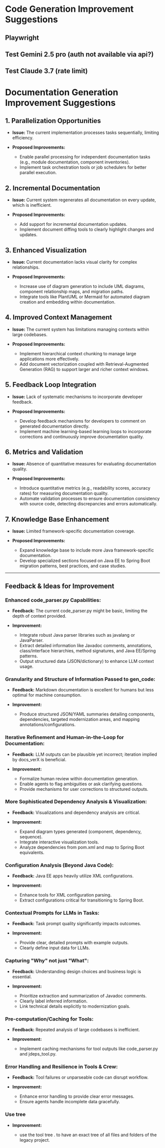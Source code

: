 # Code Generation Improvement Suggestions

## Playwright 

## Test Gemini 2.5 pro (auth not available via api?)

## Test Claude 3.7 (rate limit)

# Documentation Generation Improvement Suggestions

## 1. Parallelization Opportunities

* **Issue:** The current implementation processes tasks sequentially, limiting efficiency.
* **Proposed Improvements:**

  * Enable parallel processing for independent documentation tasks (e.g., module documentation, component inventories).
  * Implement task orchestration tools or job schedulers for better parallel execution.

## 2. Incremental Documentation

* **Issue:** Current system regenerates all documentation on every update, which is inefficient.
* **Proposed Improvements:**

  * Add support for incremental documentation updates.
  * Implement document diffing tools to clearly highlight changes and updates.

## 3. Enhanced Visualization

* **Issue:** Current documentation lacks visual clarity for complex relationships.
* **Proposed Improvements:**

  * Increase use of diagram generation to include UML diagrams, component relationship maps, and migration paths.
  * Integrate tools like PlantUML or Mermaid for automated diagram creation and embedding within documentation.

## 4. Improved Context Management

* **Issue:** The current system has limitations managing contexts within large codebases.
* **Proposed Improvements:**

  * Implement hierarchical context chunking to manage large applications more effectively.
  * Add document vectorization coupled with Retrieval-Augmented Generation (RAG) to support larger and richer context windows.

## 5. Feedback Loop Integration

* **Issue:** Lack of systematic mechanisms to incorporate developer feedback.
* **Proposed Improvements:**

  * Develop feedback mechanisms for developers to comment on generated documentation directly.
  * Implement machine learning-based learning loops to incorporate corrections and continuously improve documentation quality.

## 6. Metrics and Validation

* **Issue:** Absence of quantitative measures for evaluating documentation quality.
* **Proposed Improvements:**

  * Introduce quantitative metrics (e.g., readability scores, accuracy rates) for measuring documentation quality.
  * Automate validation processes to ensure documentation consistency with source code, detecting discrepancies and errors automatically.

## 7. Knowledge Base Enhancement

* **Issue:** Limited framework-specific documentation coverage.
* **Proposed Improvements:**

  * Expand knowledge base to include more Java framework-specific documentation.
  * Develop specialized sections focused on Java EE to Spring Boot migration patterns, best practices, and case studies.

---

## Feedback & Ideas for Improvement

### Enhanced code\_parser.py Capabilities:

* **Feedback:** The current code\_parser.py might be basic, limiting the depth of context provided.
* **Improvement:**

  * Integrate robust Java parser libraries such as javalang or JavaParser.
  * Extract detailed information like Javadoc comments, annotations, class/interface hierarchies, method signatures, and Java EE/Spring patterns.
  * Output structured data (JSON/dictionary) to enhance LLM context usage.

### Granularity and Structure of Information Passed to gen\_code:

* **Feedback:** Markdown documentation is excellent for humans but less optimal for machine consumption.
* **Improvement:**

  * Produce structured JSON/YAML summaries detailing components, dependencies, targeted modernization areas, and mapping annotations/configurations.

### Iterative Refinement and Human-in-the-Loop for Documentation:

* **Feedback:** LLM outputs can be plausible yet incorrect; iteration implied by docs\_verX is beneficial.
* **Improvement:**

  * Formalize human review within documentation generation.
  * Enable agents to flag ambiguities or ask clarifying questions.
  * Provide mechanisms for user corrections to structured outputs.

### More Sophisticated Dependency Analysis & Visualization:

* **Feedback:** Visualizations and dependency analysis are critical.
* **Improvement:**

  * Expand diagram types generated (component, dependency, sequence).
  * Integrate interactive visualization tools.
  * Analyze dependencies from pom.xml and map to Spring Boot equivalents.

### Configuration Analysis (Beyond Java Code):

* **Feedback:** Java EE apps heavily utilize XML configurations.
* **Improvement:**

  * Enhance tools for XML configuration parsing.
  * Extract configurations critical for transitioning to Spring Boot.

### Contextual Prompts for LLMs in Tasks:

* **Feedback:** Task prompt quality significantly impacts outcomes.
* **Improvement:**

  * Provide clear, detailed prompts with example outputs.
  * Clearly define input data for LLMs.

### Capturing "Why" not just "What":

* **Feedback:** Understanding design choices and business logic is essential.
* **Improvement:**

  * Prioritize extraction and summarization of Javadoc comments.
  * Clearly label inferred information.
  * Link technical details explicitly to modernization goals.

### Pre-computation/Caching for Tools:

* **Feedback:** Repeated analysis of large codebases is inefficient.
* **Improvement:**

  * Implement caching mechanisms for tool outputs like code\_parser.py and jdeps\_tool.py.

### Error Handling and Resilience in Tools & Crew:

* **Feedback:** Tool failures or unparseable code can disrupt workflow.
* **Improvement:**

  * Enhance error handling to provide clear error messages.
  * Ensure agents handle incomplete data gracefully.

### Use tree
* **Improvement:**                                                                           
                                                                                             
  * use the tool tree . to have an exact tree of all files and folders of the legacy project.

